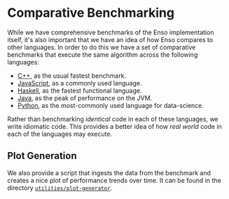 # Comparative Benchmarking
While we have comprehensive benchmarks of the Enso implementation itself, it's
also important that we have an idea of how Enso compares to other languages. In
order to do this we have a set of comparative benchmarks that execute the same
algorithm across the following languages:

- [C++](./benchmarks/cpp), as the usual fastest benchmark.
- [JavaScript](./benchmarks/js), as a commonly used language.
- [Haskell](./benchmarks/haskell), as the fastest functional language.
- [Java](./benchmarks/java), as the peak of performance on the JVM.
- [Python](./benchmarks/python), as the most-commonly used language for
  data-science.

Rather than benchmarking _identical_ code in each of these languages, we write
idiomatic code. This provides a better idea of how _real world_ code in each of
the languages may execute.

## Plot Generation
We also provide a script that ingests the data from the benchmark and creates a
nice plot of performance trends over time. It can be found in the directory
[`utilities/plot-generator`](./utilities/plot-generator).

